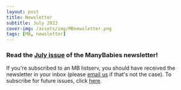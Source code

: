 ```yaml
---
layout: post
title: Newsletter
subtitle: July 2023
cover-img: /assets/img/MBnewsletter.png
tags: [MB, newsletter]
---
```


### Read the [July issue](https://mailchi.mp/manybabies/2023-june-newsletter) of the ManyBabies newsletter!

If you're subscribed to an MB listserv, you should have received the newsletter in your inbox (please [email us](mailto:contact@manybabies.org) if that's not the case). To subscribe for future issues, click [here](https://t.co/7zxifYO7qN?amp=1).